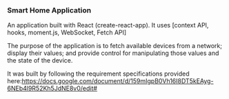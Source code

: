 ### Smart Home Application

An application built with React (create-react-app). It uses [context API, hooks, moment.js, WebSocket, Fetch API]

The purpose of the application is to fetch available devices from a network; display their values; and provide control for manipulating those values and the state of the device.

It was built by following the requirement specifications provided here:https://docs.google.com/document/d/159mIgpB0Vh16I8DT5kEAyg-6NEb4l9R52Kh5JdNE8v0/edit#